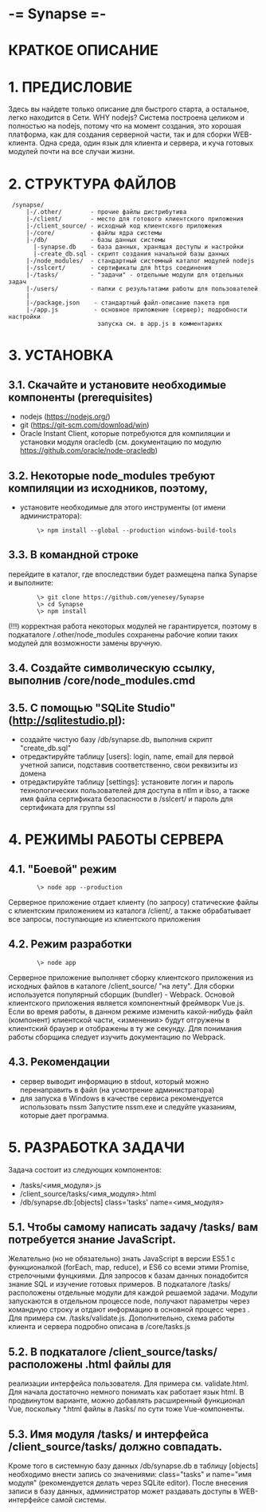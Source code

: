   
   
   
#                                  -= Synapse =-
                           
#                                КРАТКОЕ  ОПИСАНИЕ
                           
   
#   1. ПРЕДИСЛОВИЕ
   
   Здесь вы найдете только описание для быстрого старта, а остальное, легко
 находится в Сети.
   WHY nodejs? Система построена целиком и полностью на nodejs, потому что на
 момент создания, это хорошая платформа, как для создания серверной части, так
 и для сборки WEB-клиента. Одна среда, один язык для клиента и сервера, и куча
 готовых модулей почти на все случаи жизни.
   
#   2. СТРУКТУРА ФАЙЛОВ
```
 /synapse/
     |-/.other/        - прочие файлы дистрибутива
     |-/client/        - место для готового клиентского приложения
     |-/client_source/ - исходный код клиентского приложения
     |-/core/          - файлы ядра системы
     |-/db/            - базы данных системы
       |-synapse.db    - база данных, хранящая доступы и настройки
       |-create_db.sql - скрипт создания начальной базы данных
     |-/node_modules/  - стандартный системный каталог модулей nodejs
     |-/sslcert/       - сертификаты для https соединения
     |-/tasks/         - "задачи" - отдельные модули для отдельных задач
     |-/users/         - папки с результатами работы для пользователей
     |
     |-/package.json    - стандартный файл-описание пакета npm
     |-/app.js          - основное приложение (сервер); подробности настройки
                         запуска см. в app.js в комментариях
 ```

 #  3. УСТАНОВКА 
   
##   3.1. Скачайте и установите необходимые компоненты (prerequisites)
- nodejs (https://nodejs.org/)
- git  (https://git-scm.com/download/win)
- Oracle Instant Client, которые потребуются для 
компиляции и установки модуля oracledb (см. документацию по модулю
https://github.com/oracle/node-oracledb) 

##   3.2. Некоторые node_modules требуют компиляции из исходников, поэтому, 
 - установите необходимые для этого инструменты (от имени администратора):
```
        \> npm install --global --production windows-build-tools
```
##   3.3. В командной строке 
перейдите в каталог, где впоследствии будет размещена папка Synapse и выполните:
```
        \> git clone https://github.com/yenesey/Synapse
        \> cd Synapse
        \> npm install 
```
(!!!) корректная работа некоторых модулей не гарантируется, поэтому
в подкаталоге /.other/node_modules сохранены рабочие копии
таких модулей для возможности замены вручную. 
   
##   3.4. Создайте символическую ссылку, выполнив /core/node_modules.cmd

##   3.5. С помощью "SQLite Studio" (http://sqlitestudio.pl):

- cоздайте чистую базу /db/synapse.db, выполнив скрипт "create_db.sql"
- отредактируйте таблицу [users]: login, name, email для первой 
учетной записи, подставив соответственно, свои реквизиты из домена
- отредактируйте таблицу [settings]: установите логин и пароль 
технологических пользователей для доступа в ntlm и ibso, а также
имя файла сертификата безопасности в /sslcert/ и пароль для
сертификата для группы ssl
    
#   4. РЕЖИМЫ РАБОТЫ СЕРВЕРА
    
##   4.1. "Боевой" режим  
```
        \> node app --production
```
   Серверное приложение отдает клиенту (по запросу) статические файлы с 
 клиентским приложением из каталога /client/, а также обрабатывает все 
 запросы, поступающие из клиентского приложения
   
##   4.2. Режим разработки
```
        \> node app
```
   Серверное приложение выполняет сборку клиентского приложения из исходных
 файлов в каталоге /client_source/ "на лету". Для сборки используется популярный
 сборщик (bundler) - Webpack. Основой клиентского приложения является компонентный
 фреймворк Vue.js. Если во время работы, в данном режиме изменить какой-нибудь
 файл (компонент) клиентской части, <изменения> будут отгружены в клиентский 
 браузер и отображены в ту же секунду. Для понимания работы сборщика следует 
 изучить документацию по Webpack.
   
##   4.3. Рекомендации
 - сервер выводит информацию в stdout, который можно перенаправить в  файл 
 (на усмотрение администратора)
 - для запуска в Windows в качестве сервиса рекомендуется использовать nssm 
Запустите nssm.exe и следуйте указаниям, которые дает программа.


#   5. РАЗРАБОТКА ЗАДАЧИ
   
   Задача состоит из следующих компонентов:

- /tasks/<имя_модуля>.js   
- /client_source/tasks/<имя_модуля>.html 
- /db/synapse.db:[objects] class='tasks' name=<имя_модуля>

##   5.1. Чтобы самому написать задачу /tasks/ вам потребуется знание JavaScript.
 Желательно (но не обязательно) знать JavaScript в версии ES5.1 с функционалкой 
 (forEach, map, reduce), и ES6 со всеми этими Promise, стрелочными фунцкиями.
 Для запросов к базам данных понадобится знание SQL и изучение готовых примеров.
   В подкаталоге /tasks/ расположены отдельные модули для каждой решаемой 
 задачи. Модули запускаются в отдельном процессе node, получают параметры через 
 командную строку и отдают информацию в основной процесс через <stdout>. Для 
 примера см. /tasks/validate.js. Дополнительно, схема работы клиента и сервера 
 подробно описана в /core/tasks.js
   
##   5.2. В подкаталоге /client_source/tasks/ расположены .html файлы для
 реализации интерфейса пользователя. Для примера см. validate.html. Для начала
 достаточно немного понимать как работает язык html. В продвинутом варианте,
 можно добавлять расширенный функционал Vue, поскольку *.html файлы
 в /tasks/ по сути тоже Vue-компоненты.
   
##   5.3. Имя модуля /tasks/ и интерфейса /client_source/tasks/ должно совпадать.
 Кроме того в системную базу данных /db/synapse.db в таблицу [objects] необходимо
 внести запись cо значениями: class="tasks" и name="имя модуля" (рекомендуется 
 делать через SQLite editor). После внесения записи в базу данных, администратор
 может раздавать доступы в WEB-интерфейсе самой системы.
